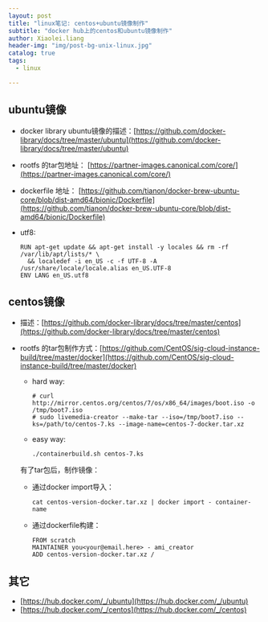 ```yaml
---
layout: post
title: "linux笔记: centos+ubuntu镜像制作"
subtitle: "docker hub上的centos和ubuntu镜像制作"
author: Xiaolei.liang
header-img: "img/post-bg-unix-linux.jpg"
catalog: true
tags:
  - linux

---
```

## ubuntu镜像

* docker library ubuntu镜像的描述：[https://github.com/docker-library/docs/tree/master/ubuntu](https://github.com/docker-library/docs/tree/master/ubuntu)

* rootfs 的tar包地址： [https://partner-images.canonical.com/core/](https://partner-images.canonical.com/core/)

* dockerfile 地址： [https://github.com/tianon/docker-brew-ubuntu-core/blob/dist-amd64/bionic/Dockerfile](https://github.com/tianon/docker-brew-ubuntu-core/blob/dist-amd64/bionic/Dockerfile)

* utf8:

  ```
  RUN apt-get update && apt-get install -y locales && rm -rf /var/lib/apt/lists/* \
  	&& localedef -i en_US -c -f UTF-8 -A /usr/share/locale/locale.alias en_US.UTF-8
  ENV LANG en_US.utf8
  ```

  



## centos镜像

* 描述：[https://github.com/docker-library/docs/tree/master/centos](https://github.com/docker-library/docs/tree/master/centos)

* rootfs 的tar包制作方式：[https://github.com/CentOS/sig-cloud-instance-build/tree/master/docker](https://github.com/CentOS/sig-cloud-instance-build/tree/master/docker)

  * hard way:

    ```
    # curl http://mirror.centos.org/centos/7/os/x86_64/images/boot.iso -o /tmp/boot7.iso
    # sudo livemedia-creator --make-tar --iso=/tmp/boot7.iso --ks=/path/to/centos-7.ks --image-name=centos-7-docker.tar.xz
    ```

  * easy way:

    ```
    ./containerbuild.sh centos-7.ks
    ```

  有了tar包后，制作镜像：

  * 通过docker import导入：

    ```
    cat centos-version-docker.tar.xz | docker import - container-name
    ```

  * 通过dockerfile构建：

    ```
    FROM scratch
    MAINTAINER you<your@email.here> - ami_creator
    ADD centos-version-docker.tar.xz /
    ```



## 其它

* [https://hub.docker.com/_/ubuntu](https://hub.docker.com/_/ubuntu)
* [https://hub.docker.com/_/centos](https://hub.docker.com/_/centos)



